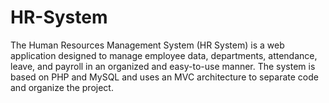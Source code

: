 # HR-System
The Human Resources Management System (HR System) is a web application designed to manage employee data, departments, attendance, leave, and payroll in an organized and easy-to-use manner. The system is based on PHP and MySQL and uses an MVC architecture to separate code and organize the project.
